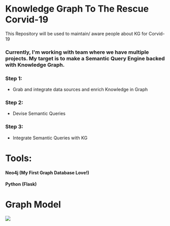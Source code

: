 # Knowledge Graph To The Rescue Corvid-19
This Repository will be used to maintain/ aware people about KG for Corvid-19
### Currently, I'm working with team where we have multiple projects. My target is to make a Semantic Query Engine backed with Knowledge Graph.
### Step 1:
<ul><li> Grab and integrate data sources and enrich Knowledge in Graph</li></ul>

### Step 2:
<ul><li> Devise Semantic Queries</li></ul>

### Step 3:
<ul><li> Integrate Semantic Queries with KG </li></ul>

# Tools:
#### Neo4j (My First Graph Database Love!)
#### Python (Flask)

# Graph Model

<img src= "https://github.com/Siraj1munir/KG_to_the_rescue_corvid-19/blob/master/Graph_model_for_KG_NEO4j.jpg">
